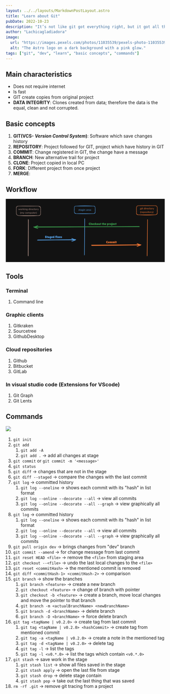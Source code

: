 ```yaml
---
layout: ../../layouts/MarkdownPostLayout.astro
title: "Learn about Git"
pubDate: 2022-10-23
description: "It’s not like git got everything right, but it got all the really basic issues right in a way that no other SCM had ever done before. -Linus Torvalds"
author: "Lachicagladiadora"
image:
  url: "https://images.pexels.com/photos/11035539/pexels-photo-11035539.jpeg?auto=compress&cs=tinysrgb&w=1260&h=750&dpr=1"
  alt: "The Astro logo on a dark background with a pink glow."
tags: ["git", "dev", "learn", "basic concepts", "commands"]
---
```


<h2 class='pt-6 pb-2 text-2xl font-bold text-first dark:text-second'>Main characteristics</h2>

- Does not require internet
- Is fast
- GIT create copies from original project
- **DATA INTEGRITY**: Clones created from data; therefore the data is the equal, clean and not corrupted.

<h2 class='pt-6 pb-2 text-2xl font-bold text-first dark:text-second'>Basic concepts</h2>

1. **GIT(VCS- _Version Control System_)**: Software which save changes history
2. **REPOSITORY**: Project followed for GIT, project which have history in GIT
3. **COMMIT**: Change registered in GIT, the change have a message
4. **BRANCH**: New alternative trail for project
5. **CLONE**: Project copied in local PC
6. **FORK**: Different project from once project
7. **MERGE**:

<h2 class='pt-6 pb-2 text-2xl font-bold text-first dark:text-second'>Workflow</h2>
<!-- ![Descripción de la imagen](https://git-scm.com/book/en/v2/images/lifecycle.png) -->

<!-- ![Descripción de la imagen](https://git-scm.com/book/en/v2/images/workflow.png) -->

<img src='/public/post-1/workflow.svg'>

<!-- ![alt text](image.png) -->

<h2 class='pt-6 pb-2 text-2xl font-bold text-first dark:text-second'>Tools</h2>

<h3 class='pt-6 pb-2 text-2xl text-first dark:text-second'>Terminal</h3>
<ol class='list-inside list-disc'>
	<li>Command line</li>
	</ol>
<h3 class='pt-6 pb-2 text-xl text-first dark:text-second'>Graphic clients</h3>
  <ol class='list-inside list-disc'>
	<li>Gitkraken</li>
  <li>Sourcetree</li>
  <li>GithubDesktop</li>
	</ol>
<h3 class='pt-6 pb-2 text-xl text-first dark:text-second'>Cloud repositories</h3>
	 <ol class='list-inside list-disc'>
	<li>Github</li>
  <li>Bitbucket</li>
  <li>GitLab</li>
	</ol>
<h3 class='pt-6 pb-2 text-xl text-first dark:text-second'>In visual studio code (Extensions for VScode)</h3>
		 <ol class='list-inside list-disc'>
	<li>Git Graph</li>
  <li>Git Lents</li>
	</ol>

<h2 class='pt-6 pb-2 text-2xl font-bold text-first dark:text-second'>Commands</h2>
<div class='w-full flex items-center justify-center'>
<img src='https://img.icons8.com/color/300/git.png'>
</div>

1. `git init`
2. `git add`
   1. `git add -A`
   2. `git add .` -> add all changes at stage
3. `git commit` or `git commit -m '<message>'`
4. `git status`
5. `git diff` -> changes that are not in the stage
6. `git diff --staged` -> compare the changes with the last commit
7. `git log` -> committed history
   1. `git log --oneline` -> shows each commit with its "hash" in list format
   2. `git log --online --decorate --all` -> view all commits
   3. `git log --online --decorate --all --graph` -> view graphically all commits
8. `git log` -> committed history
   1. `git log --oneline` -> shows each commit with its "hash" in list format
   2. `git log --online --decorate --all` -> view all commits
   3. `git log --online --decorate --all --graph` -> view graphically all commits
9. `git pull origin dev` -> brings changes from "dev" branch
10. `git commit --amend` -> for change message from last commit
11. `git reset HEAD <file>` -> remove the `<file>` from staging area
12. `git checkout --<file>` -> undo the last local changes to the `<file>`
13. `git reset <commitHash>` -> the mentioned commit is removed
14. `git diff <commitHash-1> <commitHash-2>` -> comparison
15. `git branch` -> show the branches
    1. `git branch <feature>` -> create a new branch
    2. `git checkout <feature>` -> change of branch with pointer
    3. `git checkout -b <feature>` -> create a branch, move local changes and move the pointer to that branch
    4. `git branch -m <actualBranchName> <newBranchName>`
    5. `git branch -d <branchName>` -> delete branch
    6. `git branch -D <branchName>` -> force delete branch
16. `git tag <tagName | v0.2.0>` -> create tag from last commit
    1. `git tag <tagName | v0.2.0> <hashCommit>` -> create tag from mentioned commit
    2. `git tag -a <tagName | v0.2.0>` -> create a note in the mentioned tag
    3. `git tag -d <tagName | v0.2.0>` -> delete tag
    4. `git tag -l` -> list the tags
    5. `git tag -l <v0.*.0>` -> list the tags which contain `<v0.*.0>`
17. `git stash` -> save work in the stage
    1. `git stash list` -> show all files saved in the stage
    2. `git stash apply` -> open the last file from stage
    3. `git stash drop` -> delete stage contain
    4. `git stash pop` -> take out the last thing that was saved
18. `rm -rf .git` -> remove git tracing from a project
